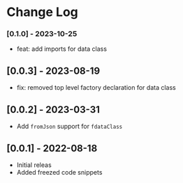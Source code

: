 # Change Log

### [0.1.0] - 2023-10-25
- feat: add imports for data class

## [0.0.3] - 2023-08-19
- fix: removed top level factory declaration for data class

## [0.0.2] - 2023-03-31
- Add `fromJson` support for `fdataClass`

## [0.0.1] - 2022-08-18

- Initial releas
- Added freezed code snippets
